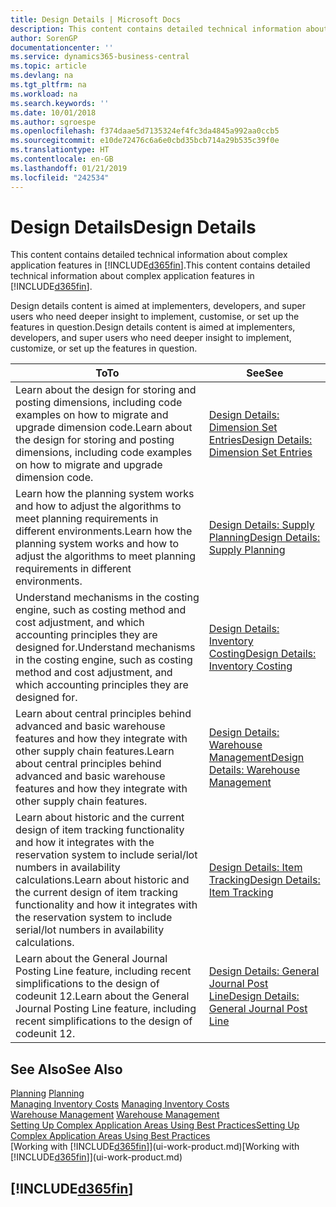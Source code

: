 ```yaml
---
title: Design Details | Microsoft Docs
description: This content contains detailed technical information about complex application features in Business Central.
author: SorenGP
documentationcenter: ''
ms.service: dynamics365-business-central
ms.topic: article
ms.devlang: na
ms.tgt_pltfrm: na
ms.workload: na
ms.search.keywords: ''
ms.date: 10/01/2018
ms.author: sgroespe
ms.openlocfilehash: f374daae5d7135324ef4fc3da4845a992aa0ccb5
ms.sourcegitcommit: e10de72476c6a6e0cbd35bcb714a29b535c39f0e
ms.translationtype: HT
ms.contentlocale: en-GB
ms.lasthandoff: 01/21/2019
ms.locfileid: "242534"
---
```

# <a name="design-details"></a><span data-ttu-id="0e515-103">Design Details</span><span class="sxs-lookup"><span data-stu-id="0e515-103">Design Details</span></span>
<span data-ttu-id="0e515-104">This content contains detailed technical information about complex application features in [!INCLUDE[d365fin](includes/d365fin_md.md)].</span><span class="sxs-lookup"><span data-stu-id="0e515-104">This content contains detailed technical information about complex application features in [!INCLUDE[d365fin](includes/d365fin_md.md)].</span></span>  

 <span data-ttu-id="0e515-105">Design details content is aimed at implementers, developers, and super users who need deeper insight to implement, customise, or set up the features in question.</span><span class="sxs-lookup"><span data-stu-id="0e515-105">Design details content is aimed at implementers, developers, and super users who need deeper insight to implement, customize, or set up the features in question.</span></span>  

|<span data-ttu-id="0e515-106">**To**</span><span class="sxs-lookup"><span data-stu-id="0e515-106">**To**</span></span>|<span data-ttu-id="0e515-107">**See**</span><span class="sxs-lookup"><span data-stu-id="0e515-107">**See**</span></span>|  
|------------|-------------|  
|<span data-ttu-id="0e515-108">Learn about the design for storing and posting dimensions, including code examples on how to migrate and upgrade dimension code.</span><span class="sxs-lookup"><span data-stu-id="0e515-108">Learn about the design for storing and posting dimensions, including code examples on how to migrate and upgrade dimension code.</span></span>|[<span data-ttu-id="0e515-109">Design Details: Dimension Set Entries</span><span class="sxs-lookup"><span data-stu-id="0e515-109">Design Details: Dimension Set Entries</span></span>](design-details-dimension-set-entries.md)|  
|<span data-ttu-id="0e515-110">Learn how the planning system works and how to adjust the algorithms to meet planning requirements in different environments.</span><span class="sxs-lookup"><span data-stu-id="0e515-110">Learn how the planning system works and how to adjust the algorithms to meet planning requirements in different environments.</span></span>|[<span data-ttu-id="0e515-111">Design Details: Supply Planning</span><span class="sxs-lookup"><span data-stu-id="0e515-111">Design Details: Supply Planning</span></span>](design-details-supply-planning.md)|  
|<span data-ttu-id="0e515-112">Understand mechanisms in the costing engine, such as costing method and cost adjustment, and which accounting principles they are designed for.</span><span class="sxs-lookup"><span data-stu-id="0e515-112">Understand mechanisms in the costing engine, such as costing method and cost adjustment, and which accounting principles they are designed for.</span></span>|[<span data-ttu-id="0e515-113">Design Details: Inventory Costing</span><span class="sxs-lookup"><span data-stu-id="0e515-113">Design Details: Inventory Costing</span></span>](design-details-inventory-costing.md)|  
|<span data-ttu-id="0e515-114">Learn about central principles behind advanced and basic warehouse features and how they integrate with other supply chain features.</span><span class="sxs-lookup"><span data-stu-id="0e515-114">Learn about central principles behind advanced and basic warehouse features and how they integrate with other supply chain features.</span></span>|[<span data-ttu-id="0e515-115">Design Details: Warehouse Management</span><span class="sxs-lookup"><span data-stu-id="0e515-115">Design Details: Warehouse Management</span></span>](design-details-warehouse-management.md)|  
|<span data-ttu-id="0e515-116">Learn about historic and the current design of item tracking functionality and how it integrates with the reservation system to include serial/lot numbers in availability calculations.</span><span class="sxs-lookup"><span data-stu-id="0e515-116">Learn about historic and the current design of item tracking functionality and how it integrates with the reservation system to include serial/lot numbers in availability calculations.</span></span>|[<span data-ttu-id="0e515-117">Design Details: Item Tracking</span><span class="sxs-lookup"><span data-stu-id="0e515-117">Design Details: Item Tracking</span></span>](design-details-item-tracking.md)|  
|<span data-ttu-id="0e515-118">Learn about the General Journal Posting Line feature, including recent simplifications to the design of codeunit 12.</span><span class="sxs-lookup"><span data-stu-id="0e515-118">Learn about the General Journal Posting Line feature, including recent simplifications to the design of codeunit 12.</span></span>|[<span data-ttu-id="0e515-119">Design Details: General Journal Post Line</span><span class="sxs-lookup"><span data-stu-id="0e515-119">Design Details: General Journal Post Line</span></span>](design-details-general-journal-post-line.md)|  

## <a name="see-also"></a><span data-ttu-id="0e515-120">See Also</span><span class="sxs-lookup"><span data-stu-id="0e515-120">See Also</span></span>  
 <span data-ttu-id="0e515-121">[Planning](production-planning.md) </span><span class="sxs-lookup"><span data-stu-id="0e515-121">[Planning](production-planning.md) </span></span>  
 <span data-ttu-id="0e515-122">[Managing Inventory Costs](finance-manage-inventory-costs.md) </span><span class="sxs-lookup"><span data-stu-id="0e515-122">[Managing Inventory Costs](finance-manage-inventory-costs.md) </span></span>  
 <span data-ttu-id="0e515-123">[Warehouse Management](warehouse-manage-warehouse.md) </span><span class="sxs-lookup"><span data-stu-id="0e515-123">[Warehouse Management](warehouse-manage-warehouse.md) </span></span>  
 [<span data-ttu-id="0e515-124">Setting Up Complex Application Areas Using Best Practices</span><span class="sxs-lookup"><span data-stu-id="0e515-124">Setting Up Complex Application Areas Using Best Practices</span></span>](set-up-complex-application-areas-using-best-practices.md)  
 <span data-ttu-id="0e515-125">[Working with [!INCLUDE[d365fin](includes/d365fin_md.md)]](ui-work-product.md)</span><span class="sxs-lookup"><span data-stu-id="0e515-125">[Working with [!INCLUDE[d365fin](includes/d365fin_md.md)]](ui-work-product.md)</span></span>

 ## [!INCLUDE[d365fin](includes/free_trial_md.md)]  
  
